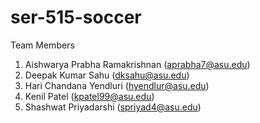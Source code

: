 # ser-515-soccer

Team Members
1. Aishwarya Prabha Ramakrishnan (aprabha7@asu.edu)
2. Deepak Kumar Sahu (dksahu@asu.edu)
3. Hari Chandana Yendluri (hyendlur@asu.edu)
4. Kenil Patel (kpatel99@asu.edu)
5. Shashwat Priyadarshi (spriyad4@asu.edu)
